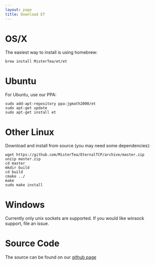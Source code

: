 ```yaml
---
layout: page
title: Download ET
---
```


# OS/X

The easiest way to install is using homebrew:

```
brew install MisterTea/et/et
```

# Ubuntu

For Ubuntu, use our PPA:

```
sudo add-apt-repository ppa:jgmath2000/et
sudo apt-get update
sudo apt-get install et
```

# Other Linux

Download and install from source (you may need some dependencies):

```
wget https://github.com/MisterTea/EternalTCP/archive/master.zip
unzip master.zip
cd master
mkdir build
cd build
cmake ../
make
sudo make install
```


# Windows

Currently only unix sockets are supported.  If you would like winsock
support, file an issue.

# Source Code

The source can be found on our [github page](https://github.com/MisterTea/EternalTCP)
